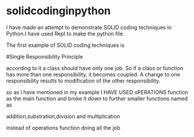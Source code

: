 # solidcodinginpython


I have made an attempt to demonstrate SOLID coding techniques in Python.I have used Repl to make the python file.

The first example of SOLID coding techniques is 

#Single Responsibility Principle

according to it a class should have only one job. So if a class or function has more than one responsibility, it becomes coupled. A change to one responsibility results to modification of the other responsibility.

so as i have mentioned in my example I HAVE USED oPERATIONS function as the main function and broke it down to further smaller functions named as 

addition,substration,division and  multiplication 

instead of operations function doing all the job
